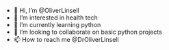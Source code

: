 - 👋 Hi, I’m @OliverLinsell
- 👀 I’m interested in health tech
- 🌱 I’m currently learning python
- 💞️ I’m looking to collaborate on basic python projects
- 📫 How to reach me @DrOliverLinsell

<!---
OliverLinsell/OliverLinsell is a ✨ special ✨ repository because its `README.md` (this file) appears on your GitHub profile.
You can click the Preview link to take a look at your changes.
--->
